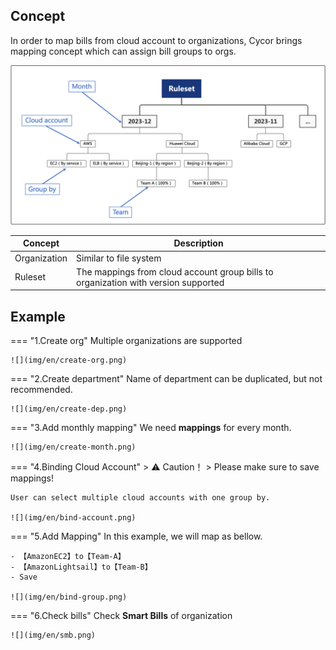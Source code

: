 ## Concept
In order to map bills from cloud account to organizations, Cycor brings mapping concept which can assign bill groups to orgs.

![](img/en/org-arch.png)

| Concept      | Description                                                                        | 
|--------------|------------------------------------------------------------------------------------|
| Organization | Similar to file system                                                             |
| Ruleset      | The mappings from cloud account group bills to organization with version supported |

## Example
=== "1.Create org"
    Multiple organizations are supported

    ![](img/en/create-org.png)

=== "2.Create department"
    Name of department can be duplicated, but not recommended.

    ![](img/en/create-dep.png)

=== "3.Add monthly mapping"
    We need **mappings** for every month.

    ![](img/en/create-month.png)

=== "4.Binding Cloud Account"
    > ⚠️ Caution！
    > Please make sure to save mappings!

    User can select multiple cloud accounts with one group by.

    ![](img/en/bind-account.png)

=== "5.Add Mapping"
    In this example, we will map as bellow.

    - 【AmazonEC2】to【Team-A】
    - 【AmazonLightsail】to【Team-B】
    - Save

    ![](img/en/bind-group.png)

=== "6.Check bills"
    Check **Smart Bills** of organization

    ![](img/en/smb.png)

